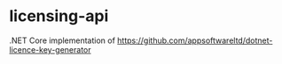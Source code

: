 # licensing-api
.NET Core implementation of https://github.com/appsoftwareltd/dotnet-licence-key-generator
